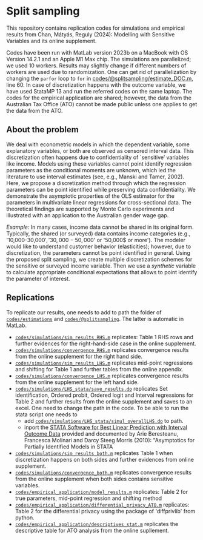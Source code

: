 # Split sampling

This repository contains replication codes for simulations and empirical results from Chan, Mátyás, Reguly (2024): Modelling with Sensitive Variables and its online supplement.

Codes have been run with MatLab version 2023b on a MacBook with OS Version 14.2.1 and an Apple M1 Max chip. The simulations are parallelized; we used 10 workers. Results may slightly change if different numbers of workers are used due to randomization. One can get rid of parallelization by changing the `parfor` loop to `for` in [codes/@splitsampling/estimate_DOC.m](https://github.com/regulyagoston/Split-sampling/blob/master/Codes/@splitsampling/estimate_DOC.m), line 60. In case of discretization happens with the outcome variable, we have used StataMP 13 and run the referred codes on the same laptop. The codes for the empirical application are shared; however, the data from the Australian Tax Office (ATO) cannot be made public unless one applies to get the data from the ATO.

## About the problem

We deal with econometric models in which the dependent variable, some explanatory variables, or both are observed as censored interval data. This discretization often happens due to confidentiality of `sensitive’ variables like income. Models using these variables cannot point identify regression parameters as the conditional moments are unknown, which led the literature to use interval estimates (see, e.g., Manski and Tamer, 2002). Here, we propose a discretization method through which the regression parameters can be point identified while preserving data confidentiality. We demonstrate the asymptotic properties of the OLS estimator for the parameters in multivariate linear regressions for cross-sectional data. The theoretical findings are supported by Monte Carlo experiments and illustrated with an application to the Australian gender wage gap.

*Example:* In many cases, income data cannot be shared in its original form. Typically, the shared (or surveyed) data contains income categories (e.g., '10,000-30,000$', '30,000-50,000$' or '50,000$ or more'). The modeler would like to understand customer behavior (elasticities); however, due to discretization, the parameters cannot be point identified in general. Using the proposed split sampling, we create multiple discretization schemes for the sensitive or surveyed income variable. Then we use a *synthetic* variable to calculate appropriate conditional expectations that allows to point identify the parameter of interest.

## Replications

To replicate our results, one needs to add to path the folder of [`codes/estimations`](https://github.com/regulyagoston/Split-sampling/blob/master/Codes/estimations) and [`codes/@splitsampling`](https://github.com/regulyagoston/Split-sampling/blob/master/Codes/@splitsampling). The latter is automatic in MatLab.

- [`codes/simulations/sim_results_RHS.m`](https://github.com/regulyagoston/Split-sampling/blob/master/Codes/simulations/sim_results_RHS.m) replicates: Table 1 RHS rows and further evidences for the right-hand-side case in the online supplement.
- [`codes/simulations/convergence_RHS.m`](https://github.com/regulyagoston/Split-sampling/blob/master/Codes/simulations/convergence_RHS.m) replicates convergence results from the online supplement for the right hand side.
- [`codes/simulations/sim_results_LHS.m`](https://github.com/regulyagoston/Split-sampling/blob/master/Codes/simulations/sim_results_LHS.m) replicates mid-point regressions and shifting for Table 1 and further tables from the online appendix.
- [`codes/simulations/convergence_LHS.m`](https://github.com/regulyagoston/Split-sampling/blob/master/Codes/simulations/convergence_LHS.m) replicates convergence results from the online supplement for the left hand side.
- [`codes/simulations/LHS_stata/save_results.do`](https://github.com/regulyagoston/Split-sampling/blob/master/Codes/simulations/LHS_stata/save_results.do) replicates Set identification, Ordered probit, Ordered logit and Interval regressions for Table 2 and further results from the online supplement and saves to an excel. One need to change the path in the code. To be able to run the stata script one needs to
  - add [`codes/simulations/LHS_stata/simul_overallLHS.do`](https://github.com/regulyagoston/Split-sampling/blob/master/Codes/simulations/LHS_stata/simul_overallLHS.do) to path.
  - inport the [STATA Software for Best Linear Prediction with Interval Outcome Data](https://molinari.economics.cornell.edu/programs/Stata_SetBLP.zip) provided and documented by Arie Beresteanu, Francesca Molinari and Darcy Steeg Morris (2010): "Asymptotics for Partially Identified Models in STATA
- [`codes/simulations/sim_results_both.m`](https://github.com/regulyagoston/Split-sampling/blob/master/Codes/simulations/sim_results_both.m) replicates Table 1 when discretization happens on both sides and further evidences from online supplement.
- [`codes/simulations/convergence_both.m`](https://github.com/regulyagoston/Split-sampling/blob/master/Codes/simulations/congergence_both.m) replicates convergence results from the online supplement when both sides contains sensitive variables.
- [`codes/empirical_application/model_results.m`](https://github.com/regulyagoston/Split-sampling/blob/master/Codes/empirical_application/model_results.m) replicates: Table 2 for true parameters, mid-point regression and shifting method
- [`codes/empirical_application/differential_privacy_ATO.m`](https://github.com/regulyagoston/Split-sampling/blob/master/Codes/empirical_application/differential_privacy_ATO.m) replicates: Table 2 for the differential privacy using the package of 'diffprivlib' from python.
- [`codes/empirical_application/descriptives_stat.m`](https://github.com/regulyagoston/Split-sampling/blob/master/Codes/empirical_application/descriptives_stat.m) replicates the descriptive table for ATO analysis from the online supllement.
    
